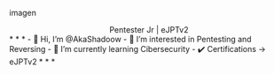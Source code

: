 imagen
<center>Pentester Jr | eJPTv2</center>
* * *
- 👋 Hi, I’m @AkaShadoow
- 👀 I’m interested in Pentesting and Reversing
- 🌱 I’m currently learning Cibersecurity
- ✔️ Certifications -> eJPTv2
* * *
